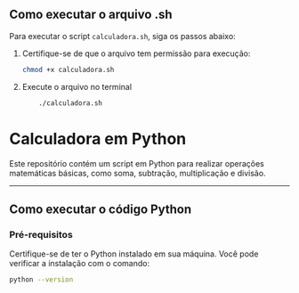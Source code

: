 ## Como executar o arquivo .sh
Para executar o script `calculadora.sh`, siga os passos abaixo:
1. Certifique-se de que o arquivo tem permissão para execução:
   ```bash
   chmod +x calculadora.sh
2. Execute o arquivo no terminal
   ```bash
       ./calculadora.sh


# Calculadora em Python

Este repositório contém um script em Python para realizar operações matemáticas básicas, como soma, subtração, multiplicação e divisão.

---

## Como executar o código Python

### Pré-requisitos
Certifique-se de ter o Python instalado em sua máquina. Você pode verificar a instalação com o comando:
```bash
python --version

